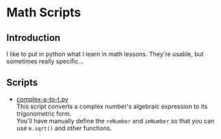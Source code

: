 # Math Scripts

## Introduction

I like to put in python what I learn in math lessons.
They're usable, but sometimes really specific...

## Scripts

- [complex-a-to-t.py](https://github.com/mxstoto6/math-scripts/blob/main/Scrpits/complex-a-to-t.py)   
    This script converts a complex number's algebraic expression to its trigonometric form.   
    You'll have manually define the `reNumber` and `imNumber` so that you can use `m.sqrt()` and other functions.   
